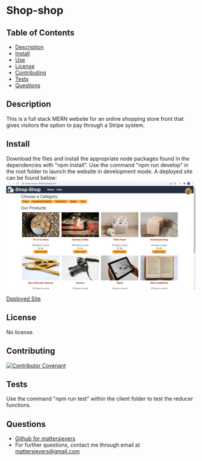 
 
  # Shop-shop
  []()

  ## Table of Contents
  * [Description](#description)
  * [Install](#install)
  * [Use](#use)
  * [License](#license)
  * [Contributing](#contributing)
  * [Tests](#tests)
  * [Questions](#questions)

  ## Description
  This is a full stack MERN website for an online shopping store front that gives visitors the option to pay through a Stripe system.

  ## Install
  Download the files and install the appropriate node packages found in the dependencies with "npm install". Use the command "npm run develop" in the root folder to launch the website in development mode. A deployed site can be found below:
  ![homepage](./client/public/images/homepage.png)

  [Deployed Site](https://serene-caverns-16386.herokuapp.com/)  
  ## License
  No license.

  ## Contributing
  [![Contributor Covenant](https://img.shields.io/badge/Contributor%20Covenant-2.1-4baaaa.svg)](code_of_conduct.md)

  ## Tests
  Use the command "npm run test" within the client folder to test the reducer functions.
  
  ## Questions
  - [Github for mattersievers](http://www.github.com/mattersievers)
  - For further questions, contact me through email at mattersievers@gmail.com

